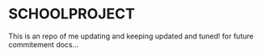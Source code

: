 # SCHOOLPROJECT

This is an repo of me updating and keeping updated and tuned!
for future commitement docs...
